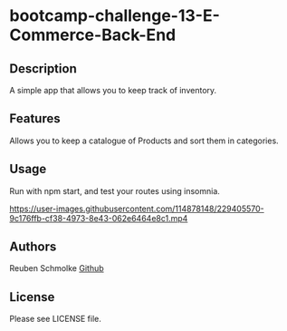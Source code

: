 # bootcamp-challenge-13-E-Commerce-Back-End

## Description

A simple app that allows you to keep track of inventory.

## Features

Allows you to keep a catalogue of Products and sort them in categories.

## Usage

Run with npm start, and test your routes using insomnia.

https://user-images.githubusercontent.com/114878148/229405570-9c176ffb-cf38-4973-8e43-062e6464e8c1.mp4



## Authors

Reuben Schmolke [Github](https://github.com/RoobyDoobster)

## License

Please see LICENSE file.

